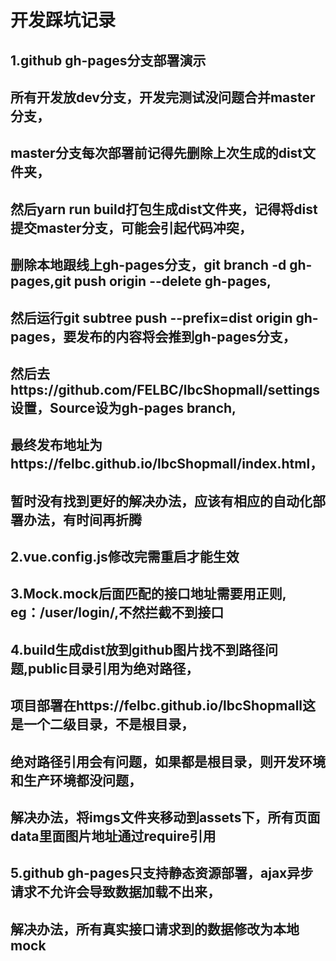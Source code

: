 # 开发踩坑记录

## 1.github gh-pages分支部署演示

## 所有开发放dev分支，开发完测试没问题合并master分支，
## master分支每次部署前记得先删除上次生成的dist文件夹，
## 然后yarn run build打包生成dist文件夹，记得将dist提交master分支，可能会引起代码冲突，
## 删除本地跟线上gh-pages分支，git branch -d gh-pages,git push origin --delete gh-pages,
## 然后运行git subtree push --prefix=dist origin gh-pages，要发布的内容将会推到gh-pages分支，
## 然后去https://github.com/FELBC/lbcShopmall/settings设置，Source设为gh-pages branch,
## 最终发布地址为https://felbc.github.io/lbcShopmall/index.html，
## 暂时没有找到更好的解决办法，应该有相应的自动化部署办法，有时间再折腾

## 2.vue.config.js修改完需重启才能生效

## 3.Mock.mock后面匹配的接口地址需要用正则, eg：/user\/login/,不然拦截不到接口

## 4.build生成dist放到github图片找不到路径问题,public目录引用为绝对路径，
## 项目部署在https://felbc.github.io/lbcShopmall这是一个二级目录，不是根目录，
## 绝对路径引用会有问题，如果都是根目录，则开发环境和生产环境都没问题，
## 解决办法，将imgs文件夹移动到assets下，所有页面data里面图片地址通过require引用

## 5.github gh-pages只支持静态资源部署，ajax异步请求不允许会导致数据加载不出来，
## 解决办法，所有真实接口请求到的数据修改为本地mock
